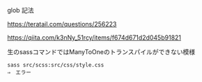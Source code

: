 glob 記法

https://teratail.com/questions/256223

https://qiita.com/k3nNy_51rcy/items/f674d671d2d045b91821


生のsassコマンドではManyToOneのトランスパイルができない模様

```
sass src/scss:src/css/style.css
⇒　エラー
```
